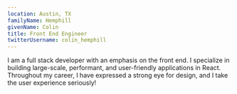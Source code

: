 ```yaml
---
location: Austin, TX
familyName: Hemphill
givenName: Colin
title: Front End Engineer
twitterUsername: colin_hemphill
---
```


I am a full stack developer with an emphasis on the front end. I specialize in building large-scale, performant, and user-friendly applications in React. Throughout my career, I have expressed a strong eye for design, and I take the user experience seriously!
